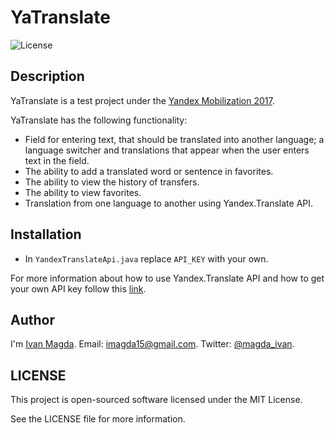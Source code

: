 # YaTranslate

![License](https://img.shields.io/npm/l/express.svg)

## Description
YaTranslate is a test project under the [Yandex Mobilization 2017](https://yandex.ru/mobilization/).

YaTranslate has the following functionality:
* Field for entering text, that should be translated into another language; a language switcher and translations that appear when the user enters text in the field.
* The ability to add a translated word or sentence in favorites.
* The ability to view the history of transfers.
* The ability to view favorites.
* Translation from one language to another using Yandex.Translate API.

## Installation
* In `YandexTranslateApi.java` replace `API_KEY` with your own.

For more information about how to use Yandex.Translate API and how to get your own API key follow this [link](https://tech.yandex.ru/translate/).

## Author
I'm [Ivan Magda](https://www.facebook.com/ivan.magda).
Email: [imagda15@gmail.com](mailto:imagda15@gmail.com).
Twitter: [@magda_ivan](https://twitter.com/magda_ivan).

## LICENSE
This project is open-sourced software licensed under the MIT License.

See the LICENSE file for more information.
